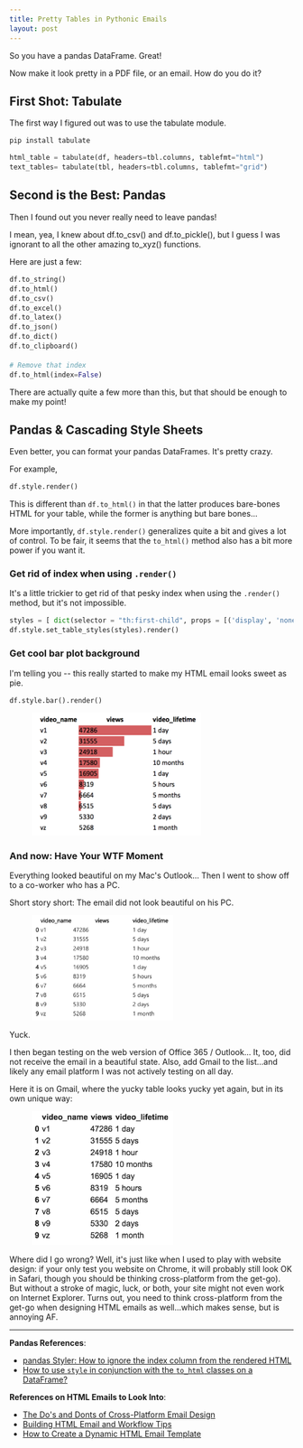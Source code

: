 ```yaml
---
title: Pretty Tables in Pythonic Emails
layout: post
---
```


So you have a pandas DataFrame.  Great!

Now make it look pretty in a PDF file, or an email.  How do you do it?


## First Shot: Tabulate
The first way I figured out was to use the tabulate module.

```
pip install tabulate
```

```python
html_table = tabulate(df, headers=tbl.columns, tablefmt="html") 
text_tables= tabulate(tbl, headers=tbl.columns, tablefmt="grid") 
```

## Second is the Best: Pandas
Then I found out you never really need to leave pandas!

I mean, yea, I knew about df.to_csv() and df.to_pickle(), but I guess I was ignorant to all the other 
amazing to_xyz() functions.

Here are just a few:
```python
df.to_string()
df.to_html()
df.to_csv()
df.to_excel()
df.to_latex()
df.to_json()
df.to_dict()
df.to_clipboard()

# Remove that index
df.to_html(index=False)
```

There are actually quite a few more than this, but that should be enough to make my point!

## Pandas & Cascading Style Sheets
Even better, you can format your pandas DataFrames.  It's pretty crazy.

For example, 
```python
df.style.render()
```

This is different than `df.to_html()` in that the latter produces bare-bones HTML for your table, while
the former is anything but bare bones...

More importantly, `df.style.render()` generalizes quite a bit and gives a lot of control.  To be fair, it seems
that the `to_html()` method also has a bit more power if you want it.


### Get rid of index when using `.render()`
It's a little trickier to get rid of that pesky index when using the `.render()` method, but it's not impossible.

```python
styles = [ dict(selector = "th:first-child", props = [('display', 'none')]) ]
df.style.set_table_styles(styles).render()
```

### Get cool bar plot background
I'm telling you -- this really started to make my HTML email looks sweet as pie.

```python
df.style.bar().render()
```

<figure>
<img src="/images/pandas_render_with_bar.png" width="300vw">
</figure>


### And now: Have Your WTF Moment
Everything looked beautiful on my Mac's Outlook... Then I went to show off to a co-worker who has a PC.

Short story short: The email did not look beautiful on his PC.  

<figure>
<img src="/images/pandas_render_on_office365_outlook.png" width="250vw">
</figure>

Yuck.

I then began testing on the web version of Office 365 / Outlook... It, too, did not receive the email
in a beautiful state.  Also, add Gmail to the list...and likely any email platform I was not actively
testing on all day.

Here it is on Gmail, where the yucky table looks yucky yet again, but in its own unique way:
<figure>
<img src="/images/pandas_render_on_gmail.png" width="250vw">
</figure>


Where did I go wrong?  Well, it's just like when I used to play with website design: if your only test you website on Chrome,
it will probably still look OK in Safari, though you should be thinking cross-platform from the get-go).  But without
a stroke of magic, luck, or both, your site might not even work on Internet Explorer.  Turns out, you need to think
cross-platform from the get-go when designing HTML emails as well...which makes sense, but is annoying AF.

--------------------------------------------------------------------------

**Pandas References**:
* [pandas Styler: How to ignore the index column from the rendered HTML](https://stackoverflow.com/questions/34714145/pandas-styler-how-to-ignore-the-index-column-from-the-rendered-html)
* [How to use `style` in conjunction with the `to_html` classes on a DataFrame?](https://stackoverflow.com/questions/42629171/how-to-use-style-in-conjunction-with-the-to-html-classes-on-a-dataframe)

**References on HTML Emails to Look Into**:
* [The Do's and Donts of Cross-Platform Email Design](https://sendgrid.com/docs/Classroom/Build/Format_Content/html_rendering__the_dos_and_donts_of_cross_platform_email_design.html)
* [Building HTML Email and Workflow Tips](http://blog.mailgun.com/building-html-email-and-workflow-tips/)
* [How to Create a Dynamic HTML Email Template](http://www.assafelovic.com/blog/2016/4/29/how-to-create-a-dynamic-html-email-template)




